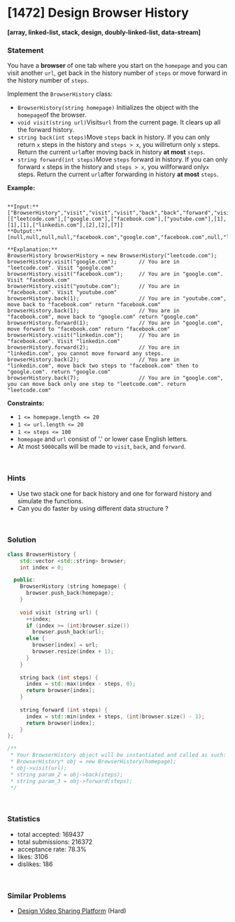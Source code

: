 # [1472] Design Browser History

**[array, linked-list, stack, design, doubly-linked-list, data-stream]**

### Statement

You have a **browser** of one tab where you start on the `homepage` and you can visit another `url`, get back in the history number of `steps` or move forward in the history number of `steps`.

Implement the `BrowserHistory` class:

* `BrowserHistory(string homepage)` Initializes the object with the `homepage`of the browser.
* `void visit(string url)`Visits`url` from the current page. It clears up all the forward history.
* `string back(int steps)`Move `steps` back in history. If you can only return `x` steps in the history and `steps > x`, you willreturn only `x` steps. Return the current `url`after moving back in history **at most** `steps`.
* `string forward(int steps)`Move `steps` forward in history. If you can only forward `x` steps in the history and `steps > x`, you willforward only`x` steps. Return the current `url`after forwarding in history **at most** `steps`.


**Example:**

```

**Input:**
["BrowserHistory","visit","visit","visit","back","back","forward","visit","forward","back","back"]
[["leetcode.com"],["google.com"],["facebook.com"],["youtube.com"],[1],[1],[1],["linkedin.com"],[2],[2],[7]]
**Output:**
[null,null,null,null,"facebook.com","google.com","facebook.com",null,"linkedin.com","google.com","leetcode.com"]

**Explanation:**
BrowserHistory browserHistory = new BrowserHistory("leetcode.com");
browserHistory.visit("google.com");       // You are in "leetcode.com". Visit "google.com"
browserHistory.visit("facebook.com");     // You are in "google.com". Visit "facebook.com"
browserHistory.visit("youtube.com");      // You are in "facebook.com". Visit "youtube.com"
browserHistory.back(1);                   // You are in "youtube.com", move back to "facebook.com" return "facebook.com"
browserHistory.back(1);                   // You are in "facebook.com", move back to "google.com" return "google.com"
browserHistory.forward(1);                // You are in "google.com", move forward to "facebook.com" return "facebook.com"
browserHistory.visit("linkedin.com");     // You are in "facebook.com". Visit "linkedin.com"
browserHistory.forward(2);                // You are in "linkedin.com", you cannot move forward any steps.
browserHistory.back(2);                   // You are in "linkedin.com", move back two steps to "facebook.com" then to "google.com". return "google.com"
browserHistory.back(7);                   // You are in "google.com", you can move back only one step to "leetcode.com". return "leetcode.com"

```

**Constraints:**
* `1 <= homepage.length <= 20`
* `1 <= url.length <= 20`
* `1 <= steps <= 100`
* `homepage` and `url` consist of '.' or lower case English letters.
* At most `5000`calls will be made to `visit`, `back`, and `forward`.


<br />

### Hints

- Use two stack one for back history and one for forward history and simulate the functions.
- Can you do faster by using different data structure ?

<br />

### Solution

```cpp
class BrowserHistory {
    std::vector <std::string> browser;
    int index = 0;

  public:
    BrowserHistory (string homepage) {
      browser.push_back(homepage);
    }
    
    void visit (string url) {
      ++index;
      if (index >= (int)browser.size())
        browser.push_back(url);
      else {
        browser[index] = url;
        browser.resize(index + 1);
      }
    }
    
    string back (int steps) {
      index = std::max(index - steps, 0);
      return browser[index];
    }
    
    string forward (int steps) {
      index = std::min(index + steps, (int)browser.size() - 1);
      return browser[index];
    }
};

/**
 * Your BrowserHistory object will be instantiated and called as such:
 * BrowserHistory* obj = new BrowserHistory(homepage);
 * obj->visit(url);
 * string param_2 = obj->back(steps);
 * string param_3 = obj->forward(steps);
 */
```

<br />

### Statistics

- total accepted: 169437
- total submissions: 216372
- acceptance rate: 78.3%
- likes: 3106
- dislikes: 186

<br />

### Similar Problems

- [Design Video Sharing Platform](https://leetcode.com/problems/design-video-sharing-platform) (Hard)
